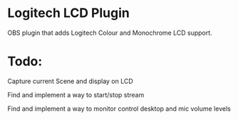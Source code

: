 Logitech LCD Plugin
===================
OBS plugin that adds Logitech Colour and Monochrome LCD support.

Todo:
=====
Capture current Scene and display on LCD

Find and implement a way to start/stop stream

Find and implement a way to monitor control desktop and mic volume levels
